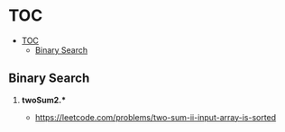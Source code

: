 # TOC

- [TOC](#toc)
  - [Binary Search](#binary-search)

## Binary Search

1. **twoSum2.\***

   - <https://leetcode.com/problems/two-sum-ii-input-array-is-sorted>
